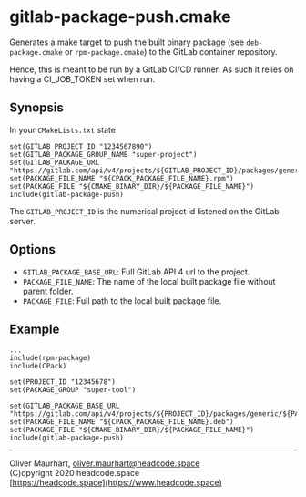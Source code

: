 # gitlab-package-push.cmake

Generates a make target to push the built binary package (see `deb-package.cmake` or `rpm-package.cmake`) to the GitLab 
container repository.

Hence, this is meant to be run by a GitLab CI/CD runner. As such it relies on having a CI_JOB_TOKEN set when run.


## Synopsis

In your `CMakeLists.txt` state
```
set(GITLAB_PROJECT_ID "1234567890")
set(GITLAB_PACKAGE_GROUP_NAME "super-project")
set(GITLAB_PACKAGE_URL "https://gitlab.com/api/v4/projects/${GITLAB_PROJECT_ID}/packages/generic/${GITLAB_PACKAGE_GROUP_NAME}")
set(PACKAGE_FILE_NAME "${CPACK_PACKAGE_FILE_NAME}.rpm")
set(PACKAGE_FILE "${CMAKE_BINARY_DIR}/${PACKAGE_FILE_NAME}")
include(gitlab-package-push)
```

The `GITLAB_PROJECT_ID` is the numerical project id listened on the GitLab server. 


## Options

* `GITLAB_PACKAGE_BASE_URL`: Full GitLab API 4 url to the project.
* `PACKAGE_FILE_NAME`: The name of the local built package file without parent folder.
* `PACKAGE_FILE`: Full path to the local built package file.


## Example

```
...
include(rpm-package)
include(CPack)

set(PROJECT_ID "12345678")
set(PACKAGE_GROUP "super-tool")

set(GITLAB_PACKAGE_BASE_URL "https://gitlab.com/api/v4/projects/${PROJECT_ID}/packages/generic/${PACKAGE_GROUP}")
set(PACKAGE_FILE_NAME "${CPACK_PACKAGE_FILE_NAME}.deb")
set(PACKAGE_FILE "${CMAKE_BINARY_DIR}/${PACKAGE_FILE_NAME}")
include(gitlab-package-push)
```


---

Oliver Maurhart, <oliver.maurhart@headcode.space>  
(C)opyright 2020 headcode.space  
[https://headcode.space](https://www.headcode.space)
